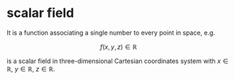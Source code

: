 # scalar field
It is a function associating a single number to every point in space, e.g.

$$
f(x, y, z) \in \mathbb{R}
$$

is a scalar field in three-dimensional Cartesian coordinates system with $x \in \mathbb{R}$, $y \in \mathbb{R}$, $z \in \mathbb{R}$.
